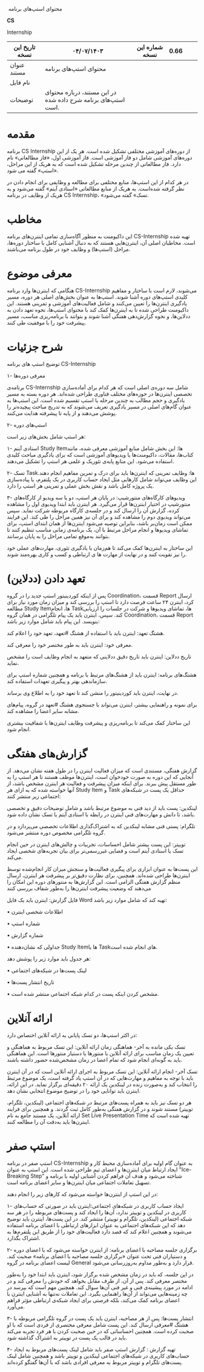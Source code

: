 
&nbsp;محتوای استپ‌های برنامه

**CS**

Internship

| تاریخ این نسخه | ۰۴/۰۷/۱۴۰۳ | شماره این نسخه | 0.66 |     |     |
| --- | --- | --- | --- | --- | --- |
| عنوان مستند | محتوای استپ‌های برنامه |     |     |     |     |
| نام فایل |     |     |     |     |     |
| توضیحات | در این مستند، درباره محتوای استپ‌های برنامه شرح داده شده ‌است. |     |     |     |     |

# مقدمه

برنامه CS Internship از دوره‌های آموزشی مختلفی تشکیل شده است. هر یک از این دوره‌های آموزشی شامل دو فاز آموزشی است. فاز آموزشی اول، «فاز مطالعاتی» نام دارد. فاز مطالعاتی از چندین مرحله تشکیل شده است که به هریک از این مراحل، «استپ» گفته می شود.

در هر کدام از این استپ‌ها، منابع مختلفی برای مطالعه و وظایفی برای انجام دادن در نظر گرفته شده‌است. به هریک از منابع مطالعاتی «استادی آیتم» گفته می‌شود و به هریک از وظایف در برنامه CS Internship، «تسک» گفته می‌شود. 



# مخاطب

این داکیومنت به منظور آگاه‌سازی تمامی اینترن‌های برنامه CS-Internship تهیه شده است. مخاطبان اصلی آن، اینترن‌هایی هستند که به دنبال آشنایی کامل با ساختار دوره‌ها، مراحل (استپ‌ها) و وظایف خود در طول برنامه می‌باشند.

# معرفی موضوع

هنگامی که اینترن‌ها وارد برنامه CS-Internship می‌شوند، لازم است با ساختار و مفاهیم کلیدی استپ‌های دوره آشنا شوند. استپ‌ها به عنوان بخش‌های اصلی هر دوره، مسیر یادگیری اینترن‌ها را تعیین می‌کنند و شامل فعالیت‌های آموزشی و تمرینی هستند. این داکیومنت طراحی شده تا به اینترن‌ها کمک کند با محتوای استپ‌ها، نحوه تعهد دادن به ددلاین‌ها، و نحوه گزارش‌دهی هفتگی آشنا شوند و بتوانند با برنامه‌ریزی مناسب، مسیر پیشرفت خود را با موفقیت طی کنند.

# شرح جزئیات

توضیح استپ های برنامه CS-Internship 

۱- معرفی دوره‌ها

برنامه‌ی CS-Internship شامل سه دوره‌ی اصلی است که هر کدام برای آماده‌سازی تخصصی اینترن‌ها در حوزه‌های مختلف فناوری طراحی شده‌اند. هر دوره بسته به مسیر یادگیری و حجم مطالب به چندین مرحله یا استپ تقسیم شده است. این استپ‌ها به عنوان گام‌های اصلی در مسیر یادگیری تعریف می‌شوند که به تدریج مباحث پیچیده‌تر را پوشش می‌دهند و از پایه تا پیشرفته هدایت می‌کنند. 

۲- استپ‌های دوره

هر استپ شامل بخش‌های زیر است:

۱- استادی آیتم Study Itemها: این بخش شامل منابع آموزشی معرفی شده، مانند کتاب‌ها، مقالات، داکیومنت‌ها یا ویدیوهای آموزشی است که برای یادگیری مباحث کلیدی استفاده می‌شود. این منابع پایه‌ی تئوریک و علمی هر استپ را تشکیل می‌دهند.

۲- تسک Taskها: وظایف تمرینی که اینترن‌ها باید برای درک و تمرین مفاهیم انجام دهند. این وظایف می‌تواند شامل کارهایی مثل ایجاد حساب کاربری در یک پلتفرم، یا پیاده‌سازی یک پروژه کامل باشد و نقش بخش عملی و تمرینی هر استپ را دارد.

۳-	ویدیوهای کارگاه‌های منتورشیپ: در پایان هر استپ، دو یا سه ویدیو از کارگاه‌های منتورشیپ در اختیار اینترن‌ها قرار می‌گیرد. هر اینترن باید ابتدا ویدیوی اول را مشاهده کرده، گزارش آن را ارسال کند و در جلسه‌ی کارگاه مربوطه شرکت نماید. سپس می‌تواند ویدیوی دوم را مشاهده کند و برای آن نیز همین مراحل را طی کند. این فرایند ممکن است زمان‌بر باشد، بنابراین توصیه می‌شود اینترن‌ها از همان ابتدای استپ، برای تماشای ویدیوها و انجام مراحل مرتبط با آن، یک برنامه‌ی زمانی مناسب تنظیم کنند تا بتوانند به‌موقع تمامی مراحل را به پایان برسانند.

این ساختار به اینترن‌ها کمک می‌کند تا هم‌زمان با یادگیری تئوری، مهارت‌های عملی خود را نیز تقویت کنند و در نهایت از مهارت ها ی ارتباطی و کسب و کاری بهره‌مند شوند.

# تعهد دادن (ددلاین)
پس از اینکه کوردینیتور استپ جدید را در گروه Coordination، قسمت Report ارسال کرد، اینترن ۲۴ ساعت فرصت دارد تا استپ را بررسی کند و میزان زمان مورد نیاز برای مطالعه Study Itemها، انجام Taskها، تماشای ویدیوها و شرکت در جلسات را ارزیابی کند. سپس، اینترن باید یک پیام تلگرامی در همان گروه Coordination، قسمت Report بنویسد. این پیام باید شامل موارد زیر باشد:

هشتگ تعهد: اینترن باید با استفاده از هشتگ #تعهد، تعهد خود را اعلام کند.

معرفی خود: اینترن باید به طور مختصر خود را معرفی کند.

تاریخ ددلاین: اینترن باید تاریخ دقیق ددلاینی که متعهد به انجام وظایف است را مشخص نماید.

هشتگ‌های برنامه: اینترن باید از هشتگ‌های مرتبط با برنامه و همچنین شماره استپ برای سازماندهی بهتر و پیگیری تعهدات استفاده کند.

در نهایت، اینترن باید کوردینیتور را منشن کند تا تعهد خود را به اطلاع وی برساند.

برای نمونه و راهنمایی بیشتر، اینترن می‌تواند با جستجوی هشتگ #تعهد در گروه، پیام‌های مشابه سایر اعضا را مشاهده کند.

این ساختار کمک می‌کند تا برنامه‌ریزی و پیشرفت وظایف اینترن‌ها با شفافیت بیشتری انجام شود.

# گزارش‌های هفتگی
گزارش هفتگی، مستندی است که میزان فعالیت اینترن را در طول هفته نشان می‌دهد. از آنجایی که این دوره به صورت خودخوان است، اینترن‌ها موظف هستند تا هر استپ را به طور مستقل پیش ببرند. برای اینکه میزان پیشرفت و فعالیت هر اینترن مشخص باشد، از آنها خواسته شده که به ازای هر Study Item و Task حداقل یک پست در شبکه‌های اجتماعی زیر منتشر کنند:

لینکدین: پست باید از دید فنی به موضوع مرتبط باشد و شامل توضیحات دقیق و تخصصی باشد، تا دانش و مهارت‌های فنی اینترن در رابطه با استادی آیتم یا تسک نشان داده شود.

تلگرام: پستی فنی مشابه لینکدین که به اشتراک‌گذاری اطلاعات تخصصی می‌پردازد و در گروه تلگرامی مخصوص دوره منتشر می‌شود.

توییتر: این پست بیشتر شامل احساسات، تجربیات و چالش‌های اینترن در حین انجام تسک یا استادی آیتم است و فضایی غیررسمی‌تر برای بیان تجربه‌های شخصی ایجاد می‌کند.

این پست‌ها به عنوان ابزاری برای پیگیری فعالیت‌ها و سنجش میزان کار انجام‌شده توسط اینترن‌ها طراحی شده‌اند. همچنین، برای نظارت دقیق‌تر بر پیشرفت هر اینترن، ارسال منظم گزارش هفتگی الزامی است. این گزارش‌ها به منتورهای دوره این امکان را می‌دهند که وضعیت پیشرفت اینترن‌ها را به‌طور شفاف بررسی کنند

فایل گزارش: اینترن باید یک فایل Word تهیه کند که شامل موارد زیر باشد:

•	اطلاعات شخصی اینترن

•	شماره استپ

•	شماره گزارش

•	جداولی که نشان‌دهنده Study Itemها یا Taskهای انجام شده است.

هر جدول باید موارد زیر را پوشش دهد:

•	لینک پست‌ها در شبکه‌های اجتماعی

•	تاریخ انتشار پست‌ها

•	مشخص کردن اینکه پست در کدام شبکه اجتماعی منتشر شده است.


# ارائه آنلاین
در اکثر استپ‌ها، دو تسک پایانی به ارائه آنلاین اختصاص دارد:

تسک یکی مانده به آخر- هماهنگی زمان ارائه آنلاین: این تسک مربوط به هماهنگی و تعیین یک زمان مناسب برای ارائه آنلاین با منتورها یا دستیار منتورها است. این هماهنگی باید به گونه‌ای انجام شود که تمام اعضا در زمان مشخص‌شده حضور داشته باشند.

تسک آخر- انجام ارائه آنلاین: این تسک مربوط به اجرای ارائه آنلاین است که در آن اینترن باید با توجه به مفاهیم و مهارت‌هایی که در آن استپ یاد گرفته است، یک موضوع مرتبط را انتخاب کند و به‌صورت زنده در لینکدین یک ارائه ۲۰ دقیقه‌ای برگزار نماید. در این ارائه، اینترن باید توانایی خود را در توضیح موضوع انتخابی نشان دهد.

هر دو تسک نیز باید به همراه پست‌های مرتبط در شبکه‌های اجتماعی (لینکدین، تلگرام، توییتر) مستند شوند و در گزارش هفتگی به‌طور کامل ثبت گردند. و همچنین برای فرایند ارائه آنلاین، یک مستند جامع به نام Set Live Presentation Time تهیه شده است که اینترن‌ها باید به‌دقت آن را مطالعه کنند.

# استپ صفر
استپ صفر در برنامه CS-Internship به عنوان گام اولیه برای آماده‌سازی محیط کار و ایجاد ارتباط میان اینترن‌ها و اعضای تیم طراحی شده است. این استپ به عنوان "Ice-Breaking Step" شناخته می‌شود و هدف آن فراهم کردن آشنایی اولیه با برنامه و تسهیل تعاملات اجتماعی میان اینترن‌ها و سایر اعضای برنامه است.

در این استپ از اینترن‌ها خواسته می‌شود که کارهای زیر را انجام دهند:

۱-	ایجاد حساب کاربری در شبکه‌های اجتماعی:اینترن باید در صورتی که حساب‌های کاربری در لینکدین و توییتر ندارد، آن‌ها را ایجاد کند و پست‌های مربوطه را در هر سه شبکه اجتماعی (لینکدین، تلگرام و توییتر) منتشر کند. در این پست‌ها، اینترن باید توضیح دهد که این شبکه‌های اجتماعی به عنوان ابزارهای ارتباطی با اعضای برنامه استفاده می‌شوند و همچنین اعلام کند که قصد دارد فعالیت‌های خود را از طریق این پلتفرم‌ها به اشتراک بگذارد.

۲-	برگزاری جلسه مصاحبه با اعضای برنامه: از اینترن خواسته می‌شود که با اعضای دوره و دستیاران فنی تحت عنوان «برگزاری جلسه مصاحبه با اعضای برنامه» صحبت کند. لیست اعضای برنامه در گروه General قرار دارد و به‌طور مداوم به‌روزرسانی می‌شود.

در این جلسه، که باید در زمان مشخص شده برگزار شود، اینترن باید ابتدا خود را به‌طور مختصر معرفی کند. پس از آن، از طرف مقابل بخواهد که خودش را معرفی کند و در ادامه در مورد پیشینه‌ی فنی و غیر فنی آن‌ها سوال کند. همچنین مهم است که بپرسد در چه زمینه‌هایی می‌تواند از آن‌ها راهنمایی بگیرد. این تعاملات نه‌تنها به آشنایی اینترن با اعضای برنامه کمک می‌کند، بلکه فرصتی برای ایجاد شبکه‌ی ارتباطی مؤثر فراهم می‌آورد.

۳-	انتشار پست‌ها:
پس از هر مصاحبه، اینترن باید یک پست در گروه تلگرامی مربوطه با هشتگ #معرفی ارسال کند. این پست شامل معرفی مختصری از فردی است که با او صحبت کرده است.
 همچنین احساساتی که در حین صحبت کردن با هر فرد تجربه می‌کند باید در قالب یک پست در توییتر به اشتراک گذاشته شود.

۴- تهیه گزارش :
گزارش استپ صفر باید شامل لینک پست‌های مربوط به ایجاد حساب‌های کاربری در شبکه‌های اجتماعی لینکدین و توییتر باشد و همچنین شامل لینک پست‌های تلگرام و توییتر مربوط به معرفی افرادی باشد که با آن‌ها گفتگو کرده‌اند.

